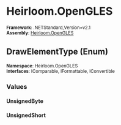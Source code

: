 # Heirloom.OpenGLES

<small>**Framework**: .NETStandard,Version=v2.1</small>  
<small>**Assembly**: [Heirloom.OpenGLES](../Heirloom.OpenGLES/Heirloom.OpenGLES.md)</small>  

## DrawElementType (Enum)
<small>**Namespace**: Heirloom.OpenGLES</small>  
<small>**Interfaces**: IComparable, IFormattable, IConvertible</small>  

### Values

#### UnsignedByte


#### UnsignedShort


